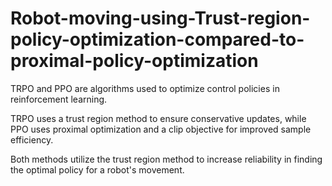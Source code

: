 # Robot-moving-using-Trust-region-policy-optimization-compared-to-proximal-policy-optimization



TRPO and PPO are algorithms used to optimize control policies in reinforcement learning.

TRPO uses a trust region method to ensure conservative updates, while PPO uses proximal optimization and a clip objective for improved sample efficiency. 

Both methods utilize the trust region method to increase reliability in finding the optimal policy for a robot's movement.
